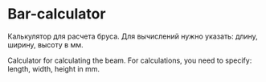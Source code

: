 # Bar-calculator
Калькулятор для расчета бруса. Для вычислений нужно указать: длину, ширину, высоту в мм. 

Calculator for calculating the beam. For calculations, you need to specify: length, width, height in mm.
